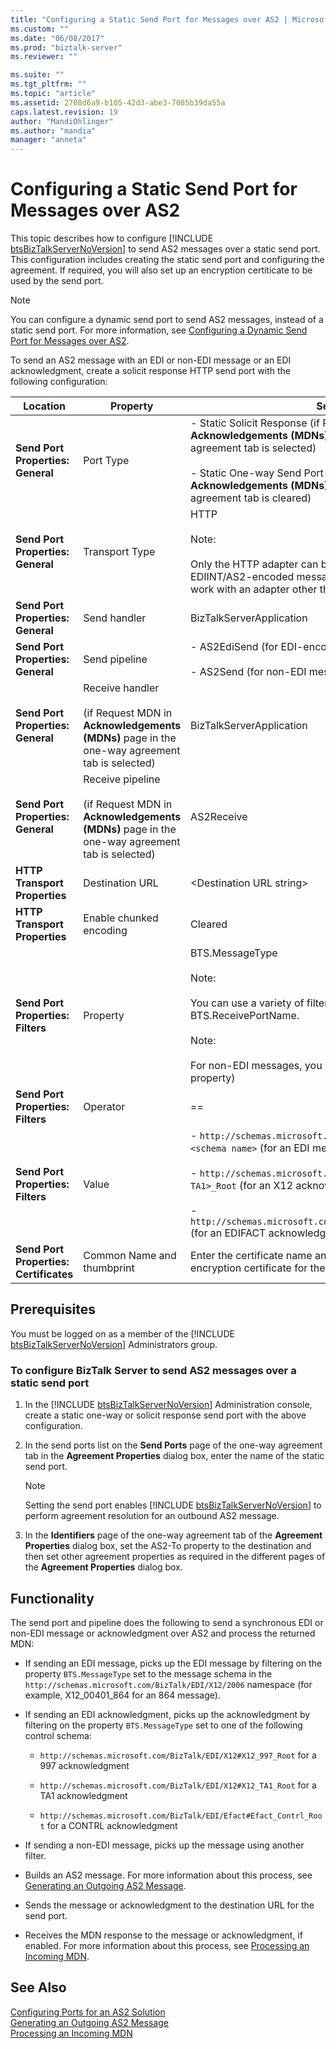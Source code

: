 ```yaml
---
title: "Configuring a Static Send Port for Messages over AS2 | Microsoft Docs"
ms.custom: ""
ms.date: "06/08/2017"
ms.prod: "biztalk-server"
ms.reviewer: ""

ms.suite: ""
ms.tgt_pltfrm: ""
ms.topic: "article"
ms.assetid: 2708d6a9-b105-42d3-abe3-7085b39da55a
caps.latest.revision: 19
author: "MandiOhlinger"
ms.author: "mandia"
manager: "anneta"
---
```

# Configuring a Static Send Port for Messages over AS2
This topic describes how to configure [!INCLUDE [btsBizTalkServerNoVersion](../includes/btsbiztalkservernoversion-md.md)] to send AS2 messages over a static send port. This configuration includes creating the static send port and configuring the agreement. If required, you will also set up an encryption certiticate to be used by the send port.  
  
> [!NOTE]
>  You can configure a dynamic send port to send AS2 messages, instead of a static send port. For more information, see [Configuring a Dynamic Send Port for Messages over AS2](../core/configuring-a-dynamic-send-port-for-messages-over-as2.md).  
  
 To send an AS2 message with an EDI or non-EDI message or an EDI acknowledgment, create a solicit response HTTP send port with the following configuration:  
  
|Location|Property|Setting|  
|--------------|--------------|-------------|  
|**Send Port Properties: General**|Port Type|- Static Solicit Response (if Request MDN in **Acknowledgements (MDNs)** page in the one-way agreement tab is selected)<br /><br /> - Static One-way Send Port (if Request MDN in **Acknowledgements (MDNs)** page in the one-way agreement tab is cleared)|  
|**Send Port Properties: General**|Transport Type|HTTP<br /><br /> Note:<br /><br /> Only the HTTP adapter can be used for transporting EDIINT/AS2-encoded messages. This transport will not work with an adapter other than the HTTP adapter.|  
|**Send Port Properties: General**|Send handler|BizTalkServerApplication|  
|**Send Port Properties: General**|Send pipeline|- AS2EdiSend (for EDI-encoded messages)<br /><br /> - AS2Send (for non-EDI messages)|  
|**Send Port Properties: General**|Receive handler<br /><br /> (if Request MDN in **Acknowledgements (MDNs)** page in the one-way agreement tab is selected)|BizTalkServerApplication|  
|**Send Port Properties: General**|Receive pipeline<br /><br /> (if Request MDN in **Acknowledgements (MDNs)** page in the one-way agreement tab is selected)|AS2Receive|  
|**HTTP Transport Properties**|Destination URL|\<Destination URL string\>|  
|**HTTP Transport Properties**|Enable chunked encoding|Cleared|  
|**Send Port Properties: Filters**|Property|BTS.MessageType<br /><br /> Note:<br /><br /> You can use a variety of filter expression, including using BTS.ReceivePortName.<br /><br /> Note:<br /><br /> For non-EDI messages, you will have to filter on a different property)|  
|**Send Port Properties: Filters**|Operator|==|  
|**Send Port Properties: Filters**|Value|- `http://schemas.microsoft.com/BizTalk/EDI/X12/2006#<schema name>` (for an EDI message)<br /><br /> -                   `http://schemas.microsoft.com/Edi/X12#X12_<997 or TA1>_Root` (for an X12 acknowledgment)<br /><br /> -                   `http://schemas.microsoft.com/Edi/Efact#Efact_Contrl_Root` (for an EDIFACT acknowledgment)|  
|**Send Port Properties: Certificates**|Common Name  and thumbprint|Enter the certificate name and thumbprint if using an encryption certificate for the outbound AS2 message.|  
  
## Prerequisites  
 You must be logged on as a member of the [!INCLUDE [btsBizTalkServerNoVersion](../includes/btsbiztalkservernoversion-md.md)] Administrators group.  
  
### To configure BizTalk Server to send AS2 messages over a static send port  
  
1. In the [!INCLUDE [btsBizTalkServerNoVersion](../includes/btsbiztalkservernoversion-md.md)] Administration console, create a static one-way or solicit response send port with the above configuration.  
  
2. In the send ports list on the **Send Ports** page of the one-way agreement tab in the **Agreement Properties** dialog box, enter the name of the static send port.  
  
   > [!NOTE]
   >  Setting the send port enables [!INCLUDE [btsBizTalkServerNoVersion](../includes/btsbiztalkservernoversion-md.md)] to perform agreement resolution for an outbound AS2 message.  
  
3. In the **Identifiers** page of the one-way agreement tab of the **Agreement Properties** dialog box, set the AS2-To property to the destination and then set other agreement properties as required in the different pages of the **Agreement Properties** dialog box.  
  
## Functionality  
 The send port and pipeline does the following to send a synchronous EDI or non-EDI message or acknowledgment over AS2 and process the returned MDN:  
  
-   If sending an EDI message, picks up the EDI message by filtering on the property `BTS.MessageType` set to the message schema in the `http://schemas.microsoft.com/BizTalk/EDI/X12/2006` namespace (for example, X12_00401_864 for an 864 message).  
  
-   If sending an EDI acknowledgment, picks up the acknowledgment by filtering on the property `BTS.MessageType` set to one of the following control schema:  
  
    -   `http://schemas.microsoft.com/BizTalk/EDI/X12#X12_997_Root` for a 997 acknowledgment  
  
    -   `http://schemas.microsoft.com/BizTalk/EDI/X12#X12_TA1_Root` for a TA1 acknowledgment  
  
    -   `http://schemas.microsoft.com/BizTalk/EDI/Efact#Efact_Contrl_Root` for a CONTRL acknowledgment  
  
-   If sending a non-EDI message, picks up the message using another filter.  
  
-   Builds an AS2 message. For more information about this process, see [Generating an Outgoing AS2 Message](../core/generating-an-outgoing-as2-message.md).  
  
-   Sends the message or acknowledgment to the destination URL for the send port.  
  
-   Receives the MDN response to the message or acknowledgment, if enabled. For more information about this process, see [Processing an Incoming MDN](../core/processing-an-incoming-mdn.md).  
  
## See Also  
 [Configuring Ports for an AS2 Solution](../core/configuring-ports-for-an-as2-solution.md)   
 [Generating an Outgoing AS2 Message](../core/generating-an-outgoing-as2-message.md)   
 [Processing an Incoming MDN](../core/processing-an-incoming-mdn.md)